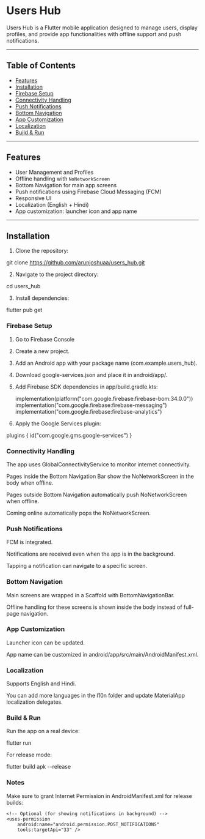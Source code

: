# Users Hub

Users Hub is a Flutter mobile application designed to manage users, display profiles, and provide app functionalities with offline support and push notifications.

---

## Table of Contents

- [Features](#features)
- [Installation](#installation)
- [Firebase Setup](#firebase-setup)
- [Connectivity Handling](#connectivity-handling)
- [Push Notifications](#push-notifications)
- [Bottom Navigation](#bottom-navigation)
- [App Customization](#app-customization)
- [Localization](#localization)
- [Build & Run](#build--run)

---

## Features

- User Management and Profiles
- Offline handling with `NoNetworkScreen`
- Bottom Navigation for main app screens
- Push notifications using Firebase Cloud Messaging (FCM)
- Responsive UI
- Localization (English + Hindi)
- App customization: launcher icon and app name

---

## Installation

1. Clone the repository:


git clone https://github.com/arunjoshuaa/users_hub.git

2. Navigate to the project directory:

cd users_hub

3. Install dependencies:

flutter pub get

### Firebase Setup

1. Go to Firebase Console

2. Create a new project.

3. Add an Android app with your package name (com.example.users_hub).

4. Download google-services.json and place it in android/app/.

5. Add Firebase SDK dependencies in app/build.gradle.kts:

    implementation(platform("com.google.firebase:firebase-bom:34.0.0"))
    implementation("com.google.firebase:firebase-messaging")
    implementation("com.google.firebase:firebase-analytics")

6. Apply the Google Services plugin:

plugins {
    id("com.google.gms.google-services")
}

### Connectivity Handling

The app uses GlobalConnectivityService to monitor internet connectivity.

Pages inside the Bottom Navigation Bar show the NoNetworkScreen in the body when offline.

Pages outside Bottom Navigation automatically push NoNetworkScreen when offline.

Coming online automatically pops the NoNetworkScreen.


### Push Notifications

FCM is integrated.

Notifications are received even when the app is in the background.

Tapping a notification can navigate to a specific screen.

### Bottom Navigation

Main screens are wrapped in a Scaffold with BottomNavigationBar.

Offline handling for these screens is shown inside the body instead of full-page navigation.

### App Customization

Launcher icon can be updated.

App name can be customized in android/app/src/main/AndroidManifest.xml.

### Localization

Supports English and Hindi.

You can add more languages in the l10n folder and update MaterialApp localization delegates.

### Build & Run

Run the app on a real device:

flutter run


For release mode:

flutter build apk --release

### Notes

Make sure to grant Internet Permission in AndroidManifest.xml for release builds:

  <uses-permission android:name="android.permission.INTERNET"/>
    <uses-permission android:name="android.permission.ACCESS_NETWORK_STATE"/>
    <uses-permission android:name="android.permission.WAKE_LOCK"/>
    <uses-permission android:name="com.google.android.c2dm.permission.RECEIVE"/>

    <!-- Optional (for showing notifications in background) -->
    <uses-permission
        android:name="android.permission.POST_NOTIFICATIONS"
        tools:targetApi="33" />